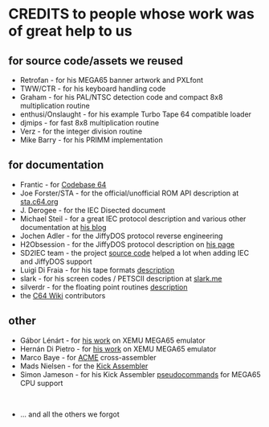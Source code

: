 
# CREDITS to people whose work was of great help to us

## for source code/assets we reused

* Retrofan - for his MEGA65 banner artwork and PXLfont
* TWW/CTR - for his keyboard handling code
* Graham - for his PAL/NTSC detection code and compact 8x8 multiplication routine
* enthusi/Onslaught - for his example Turbo Tape 64 compatible loader
* djmips - for fast 8x8 multiplication routine
* Verz - for the integer division routine
* Mike Barry - for his PRIMM implementation

## for documentation

* Frantic - for [Codebase 64](https://codebase64.org)
* Joe Forster/STA - for the official/unofficial ROM API description at [sta.c64.org](http://sta.c64.org)
* J. Derogee - for the IEC Disected document
* Michael Steil - for a great IEC protocol description and various other documentation at [his blog](https://www.pagetable.com)
* Jochen Adler - for the JiffyDOS protocol reverse engineering
* H2Obsession - for the JiffyDOS protocol description on [his page](https://sites.google.com/site/h2obsession/CBM/C128/JiffySoft128)
* SD2IEC team - the project [source code](https://github.com/rkrajnc/sd2iec) helped a lot when adding IEC and JiffyDOS support
* Luigi Di Fraia - for his tape formats [description](https://www.luigidifraia.com/c64/docs/tapeloaders.html) 
* slark - for his screen codes / PETSCII description at [slark.me](https://slark.me)
* silverdr - for the floating point routines [description](https://codebase64.org/doku.php?id=base:kernal_floating_point_mathematics)
* the [C64 Wiki](https://www.c64-wiki.com) contributors

## other

* Gábor Lénárt - for [his work](https://github.com/lgblgblgb/xemu) on XEMU MEGA65 emulator
* Hernán Di Pietro - for [his work](https://github.com/hernandp/xemu) on XEMU MEGA65 emulator
* Marco Baye - for [ACME](https://sourceforge.net/projects/acme-crossass) cross-assembler
* Mads Nielsen - for the [Kick Assembler](http://www.theweb.dk/KickAssembler/Main.html#frontpage)
* Simon Jameson - for his Kick Assembler [pseudocommands](https://github.com/smnjameson/M65_KickAsm_PseudoCommands) for MEGA65 CPU support

<br />

* ... and all the others we forgot
